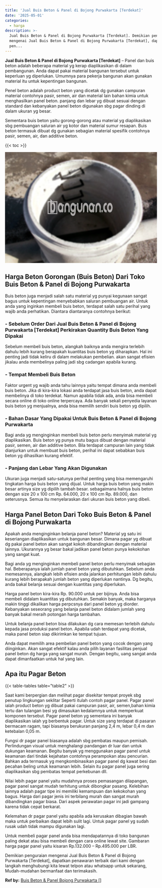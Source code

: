 ```yaml
---
title: 'Jual Buis Beton & Panel di Bojong Purwakarta [Terdekat]'
date: '2025-05-01'
categories:
  - harga
description: >-
  Jual Buis Beton & Panel di Bojong Purwakarta [Terdekat]. Demikian penguraian
  mengenai Jual Buis Beton & Panel di Bojong Purwakarta [Terdekat], dapatkan
  pen...
---
```


**Jual Buis Beton & Panel di Bojong Purwakarta \[Terdekat\]** – Panel dan buis beton adalah beberapa material yg kerap diaplikasikan di dalam pembangunan. Anda dapat pakai material bangunan tersebut untuk keperluan yg diperlukan. Umumnya para pekerja bangunan akan gunakan material itu untuk kepentingan bangunan.

Penel beton adalah product beton yang dicetak dg gunakan campuran material contohnya pasir, semen, air dan material lain bahan kimia untuk menghasilkan panel beton. panjang dan lebar yg dibuat sesuai dengan standard dan kebanyakan panel beton digunakan sbg pagar dinding di dalam ukuran yg besar.

Sementara buis beton yaitu gorong-gorong atau material yg diaplikasikan sbg pembuangan saluran air yg kotor dan material sumur resapan. Buis beton termasuk dibuat dg gunakan sebagian material spesifik contohnya pasir, semen, air, dan additive beton.

{{< toc >}}

![Jual Buis Beton & Panel di Bojong Purwakarta [Terdekat]](/images/jual-panel-buis-beton-murah-17.png)

## Harga Beton Gorongan (Buis Beton) Dari Toko Buis Beton & Panel di Bojong Purwakarta

Buis beton juga menjadi salah satu material yg punyai kegunaan sangat bagus untuk kepentingan menyebabkan saluran pembuangan air. Untuk anda yang inginkan membeli buis beton, terdapat salah satu perihal yang wajib anda perhatikan. Diantara diantaranya contohnya berikut:

### \- Sebelum Order Dari Jual Buis Beton & Panel di Bojong Purwakarta \[Terdekat\] Perkirakan Quantity Buis Beton Yang Dipakai

Sebelum membeli buis beton, alangkah baiknya anda mengira terlebih dahulu lebih kurang berapakah kuantitas buis beton yg diharapkan. Hal ini penting jadi tidak keliru di dalam melakukan pembelian. akan sangat efisien jikalau anda membelinya paling jadi sbg cadangan apabila kurang.

### \- Tempat Membeli Buis Beton

Faktor urgent yg wajib anda tahu lainnya yaitu tempat dimana anda membeli buis beton. Jika di kira-kira lokasi anda terdapat jasa buis beton, anda dapat membelinya di toko terdekat. Namun apabila tidak ada, anda bisa membeli secara online di toko online terpercaya. Ada banyak sekali penyedia layanan buis beton yg menjualnya, anda bisa memilih sendiri buis beton yg dipilih.

### \- Bahan Dasar Yang Dipakai Untuk Buis Beton & Panel di Bojong Purwakarta

Bagi anda yg menginginkan membeli buis beton perlu menyimak material yg diaplikasikan. Buis beton yg punya mutu bagus dibuat dengan material pasir, semen, air dan additive beton. Bila terdapat campuran lain yang tidak dianjurkan untuk membuat buis beton, perihal ini dapat sebabkan buis beton yg dihasilkan kurang efektif.

### \- Panjang dan Lebar Yang Akan Digunakan

Ukuran juga menjadi satu-satunya perihal penting yang bisa memengaruhi tingkatan harga buis beton yang dijual. Untuk harga buis beton yang makin besar artinya size yg dipilih tambah besar. sebagaimana halnya buis beton dengan size 20 x 100 cm Rp. 64.000, 20 x 100 cm Rp. 89.000, dan seterusnya. Semua itu menyelaraskan dari ukuran buis beton yang dibeli.

## Harga Panel Beton Dari Toko Buis Beton & Panel di Bojong Purwakarta

Apakah anda menginginkan belanja panel beton? Material yg satu ini keseriangan diaplikasikan untuk bangunan besar. Dimana pagar yg dibuat dg pakai panel beton akan sangat kokoh dibandingkan dengan material lainnya. Ukurannya yg besar bakal jadikan panel beton punya kekokohan yang sangat kuat.

Bagi anda yg menginginkan membeli panel beton perlu menyimak sebagian hal. Beberapanya ialah jumlah panel beton yang dibutuhkan. Sebelum anda memesannya, alangkah lebih efisien anda jalankan perhitungan lebih dahulu kurang lebih berapakah jumlah beton yang diperlukan nantinya. Dg begitu, anda bakal belanja sesuai dengan kuantitas yang diperlukan.

Harga panel beton kira-kira Rp. 90.000 untuk per bijinya. Anda bisa membeli didalam kuantitas yg dibutuhkan. Semakin banyak, maka harganya makin tinggi dikalikan harga perpcsnya dari panel beton yg diorder. Kebanyakan seseorang yang belanja panel beton didalam jumlah yang banyak bakal meraih potongan harga tambahan.

Untuk belanja panel beton bisa dilakukan dg cara memesan terlebih dahulu kepada jasa produksi panel beton. Apabila udah terdapat yang dicetak, maka panel beton siap dikirimkan ke tempat tujuan.

Anda dapat memilih area pembelian panel beton yang cocok dengan yang diinginkan. Akan sangat efektif kalau anda pilih layanan fasilitas penjual panel beton dg harga yang sangat murah. Dengan begitu, uang sangat anda dapat dimanfaatkan untuk hal yang lain.

## Apa itu Pagar Beton

{{< table-tables table="table2" >}}

Saat kami berpergian dan melihat pagar disekitar tempat proyek sbg penutup lingkungan seklitar Seperti itulah contoh pagar panel. Pagar panel ialah product beton yg dibuat pakai campuran pasir, air, semen,bahan kimia tertu dan tulangan besi yg dimasukan kedalamnya untuk memperkuat komponen tersebut. Pagar panel beton yg sementara ini banyak diaplikasikan ialah yg berbentuk pagar. Untuk size yang terdapat di pasaran bermacam ragam, tapi biasanya berukuran panjang 2,4 m, lebar 0,4 m dan ketebalan 0,05 m.

Fungsi dr pagar panel biasanya adalah sbg pembatas maupun pemisah. Perlindungan visual untuk menghalangi pandangan dr luar dan untuk dukungan keamanan. Begitu banyak yg menggunakan pagar panel untuk keamanan dari tindak kejahatan contohnya perampokan atau pencurian. Bahkan ada termasuk yg mengkombinasikan pagar panel dg kawat besi dan pecahan beling untuk keamanan lebih. Selain itu pagar panel juga sering diaplikasikan sbg pembatas tempat perkebunan dll.

Nilai lebih pagar panel yaitu mudahnya proses pemasangan dilapangan, pagar panel sangat mudah terhitung untuk dibongkar pasang. Kelebihan lainnya adalah pagar tipe ini memiliki kemampuan dan kekokohan yang bagus. Harga dari pagar jenis ini terbilang murah dan sangat murah dibandingkan pagar biasa. Dari aspek perawatan pagar ini jadi gampang karena tidak cepat berkarat.

Kelemahan dr pagar panel yaitu apabila ada kerusakan dibagian bawah maka untuk perbaikan dapat lebih sulit lagi. Untuk pagar panel yg sudah rusak udah tidak mampu digunakan lagi.

Untuk membeli pagar panel anda bisa mendapatannya di toko bangunan paling dekat atau bisa membeli dengan cara online lewat site. Gambaran harga pagar panel yaitu kisaran Rp.132.000 – Rp.495.000 per LBR.

Demikian penguraian mengenai Jual Buis Beton & Panel di Bojong Purwakarta \[Terdekat\], dapatkan penawaran terbaik dari kami dengan langkah menghubungi kita lewat telpon atau whatsapp untuk sekarang, Mudah-mudahan bermanfaat dan terimakasih.

**Ref by:** [Buis Beton & Panel Bojong Purwakarta []](https://id.wikipedia.org/wiki/Buis)

